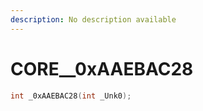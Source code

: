 ```yaml
---
description: No description available 
---
```


# CORE\__0xAAEBAC28

```cpp
int _0xAAEBAC28(int _Unk0);
```